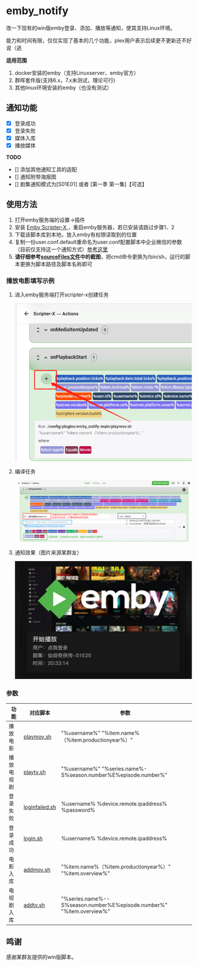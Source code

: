 # emby_notify
改一下现有的win版emby登录、添加、播放等通知，使其支持Linux环境。

能力和时间有限，仅仅实现了基本的几个功能，plex用户表示后续更不更新还不好说（逃

**适用范围**

1. docker安装的emby（支持Linuxserver、emby官方）
2. 群晖套件版(支持6.x，7.x未测试，理论可行)
3. 其他linux环境安装的emby（也没有测试）

## 通知功能

- [x]  登录成功
- [x] 登录失败
- [x] 媒体入库
- [x] 播放媒体

**TODO**

- [] 添加其他通知工具的适配
- [] 通知附带海报图
- [] 剧集通知模式为[S01E01] 或者 [第一季 第一集]【可选】

## 使用方法

1. 打开emby服务端的设置->插件
2. 安装 [Emby Scripter-X ](https://github.com/AnthonyMusgrove/Emby-ScripterX "Emby Scripter-X ") ，重启emby服务器，若已安装请跳过步骤1、2
3. 下载该脚本库到本地，放入emby有权限读取到的位置
3. 复制一份user.conf.default重命名为user.conf配置脚本中企业微信的参数（目前仅支持这一个通知方式）[参考这里](http://note.youdao.com/s/HMiudGkb "参考这里")
3. **请仔细参考[sourceFiles文件](https://github.com/Qliangw/emby_notify/tree/main/sourceFiles "sourceFiles文件")中的截图**，把cmd命令更换为/bin/sh，运行的脚本更换为脚本路径及脚本名称即可

### 播放电影填写示例

1. 进入emby服务端打开scripter-x创建任务

   ![](https://raw.githubusercontent.com/Qliangw/emby_notify/main/pic/step1.png)



2. 编译任务

   ![](https://raw.githubusercontent.com/Qliangw/emby_notify/main/pic/step2.png)

3. 通知效果（图片来源某群友）

   ![](https://raw.githubusercontent.com/Qliangw/emby_notify/main/pic/step3.png)

### 参数
|功能|对应脚本|参数|
|---|---|---|
|播放电影 | [playmov.sh](https://github.com/Qliangw/emby_notify/blob/main/playmov.sh) | "%username%" "%item.name%（%item.productionyear%）"|
|播放电视剧| [playtv.sh](https://github.com/Qliangw/emby_notify/blob/main/playtv.sh) |"%username%" "%series.name%-S%season.number%E%episode.number%"|
|登录失败 | [loginfailed.sh](https://github.com/Qliangw/emby_notify/blob/main/loginfailed.sh) | %username% %device.remote.ipaddress% %password%|
|登录成功| [login.sh](https://github.com/Qliangw/emby_notify/blob/main/login.sh) |%username% %device.remote.ipaddress%|
|电影入库|[addmov.sh](https://github.com/Qliangw/emby_notify/blob/main/addmov.sh)|"%item.name%（%item.productionyear%）" "%item.overview%"|
|电视剧入库|[addtv.sh](https://github.com/Qliangw/emby_notify/blob/main/addtv.sh)|"%series.name%--S%season.number%E%episode.number%" "%item.overview%"|



## 鸣谢

感谢某群友提供的win版脚本。
